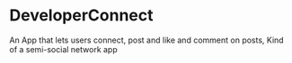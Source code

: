 # DeveloperConnect
An App that lets users connect, post and like and comment on posts, Kind of a semi-social network app

